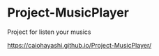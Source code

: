 # Project-MusicPlayer
Project for listen your musics

https://caiohayashi.github.io/Project-MusicPlayer/
